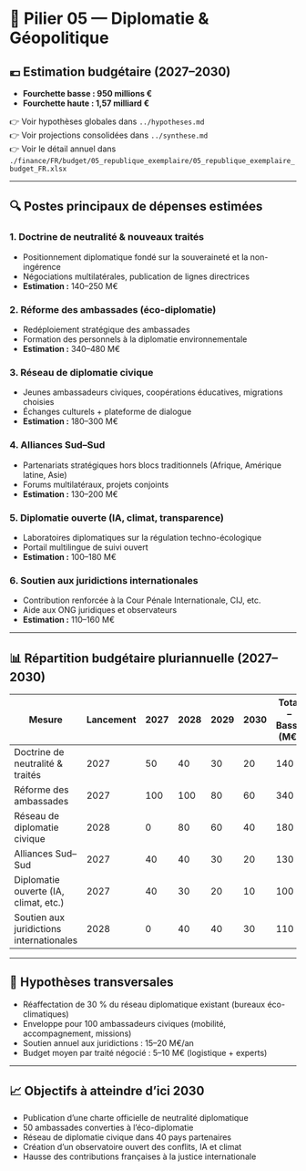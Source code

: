 # 🧮 Pilier 05 — Diplomatie & Géopolitique

## 💶 Estimation budgétaire (2027–2030)

- **Fourchette basse : 950 millions €**
- **Fourchette haute : 1,57 milliard €**

👉 Voir hypothèses globales dans `../hypotheses.md`  
👉 Voir projections consolidées dans `../synthese.md`  
👉 Voir le détail annuel dans `./finance/FR/budget/05_republique_exemplaire/05_republique_exemplaire_budget_FR.xlsx`

---

## 🔍 Postes principaux de dépenses estimées

### 1. Doctrine de neutralité & nouveaux traités
- Positionnement diplomatique fondé sur la souveraineté et la non-ingérence  
- Négociations multilatérales, publication de lignes directrices  
- **Estimation :** 140–250 M€

### 2. Réforme des ambassades (éco-diplomatie)
- Redéploiement stratégique des ambassades  
- Formation des personnels à la diplomatie environnementale  
- **Estimation :** 340–480 M€

### 3. Réseau de diplomatie civique
- Jeunes ambassadeurs civiques, coopérations éducatives, migrations choisies  
- Échanges culturels + plateforme de dialogue  
- **Estimation :** 180–300 M€

### 4. Alliances Sud–Sud
- Partenariats stratégiques hors blocs traditionnels (Afrique, Amérique latine, Asie)  
- Forums multilatéraux, projets conjoints  
- **Estimation :** 130–200 M€

### 5. Diplomatie ouverte (IA, climat, transparence)
- Laboratoires diplomatiques sur la régulation techno-écologique  
- Portail multilingue de suivi ouvert  
- **Estimation :** 100–180 M€

### 6. Soutien aux juridictions internationales
- Contribution renforcée à la Cour Pénale Internationale, CIJ, etc.  
- Aide aux ONG juridiques et observateurs  
- **Estimation :** 110–160 M€

---

## 📊 Répartition budgétaire pluriannuelle (2027–2030)

| Mesure                                              | Lancement | 2027 | 2028 | 2029 | 2030 | Total – Basse (M€) | Haute (M€) |
|-----------------------------------------------------|-----------|------|------|------|------|---------------------|------------|
| Doctrine de neutralité & traités                    | 2027      | 50   | 40   | 30   | 20   | 140                 | 250        |
| Réforme des ambassades                              | 2027      | 100  | 100  | 80   | 60   | 340                 | 480        |
| Réseau de diplomatie civique                        | 2028      | 0    | 80   | 60   | 40   | 180                 | 300        |
| Alliances Sud–Sud                                   | 2027      | 40   | 40   | 30   | 20   | 130                 | 200        |
| Diplomatie ouverte (IA, climat, etc.)               | 2027      | 40   | 30   | 20   | 10   | 100                 | 180        |
| Soutien aux juridictions internationales            | 2028      | 0    | 40   | 40   | 30   | 110                 | 160        |

---

## 📌 Hypothèses transversales

- Réaffectation de 30 % du réseau diplomatique existant (bureaux éco-climatiques)  
- Enveloppe pour 100 ambassadeurs civiques (mobilité, accompagnement, missions)  
- Soutien annuel aux juridictions : 15–20 M€/an  
- Budget moyen par traité négocié : 5–10 M€ (logistique + experts)

---

## 📈 Objectifs à atteindre d’ici 2030

- Publication d’une charte officielle de neutralité diplomatique  
- 50 ambassades converties à l’éco-diplomatie  
- Réseau de diplomatie civique dans 40 pays partenaires  
- Création d’un observatoire ouvert des conflits, IA et climat  
- Hausse des contributions françaises à la justice internationale
